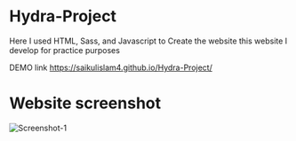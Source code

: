 # Hydra-Project
Here I used HTML, Sass, and Javascript to Create the website 
this website I develop for practice purposes 

DEMO link https://saikulislam4.github.io/Hydra-Project/ 

# Website screenshot 
<img src="https://i.ibb.co/1vbjvv9/Screenshot-1.jpg" alt="Screenshot-1" border="0">
